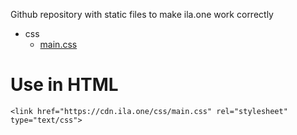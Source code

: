 Github repository with static files to make ila.one work correctly
- css
  - [main.css](https://cdn.ila.one/css/main.css)

# Use in HTML
`<link href="https://cdn.ila.one/css/main.css" rel="stylesheet" type="text/css">`
